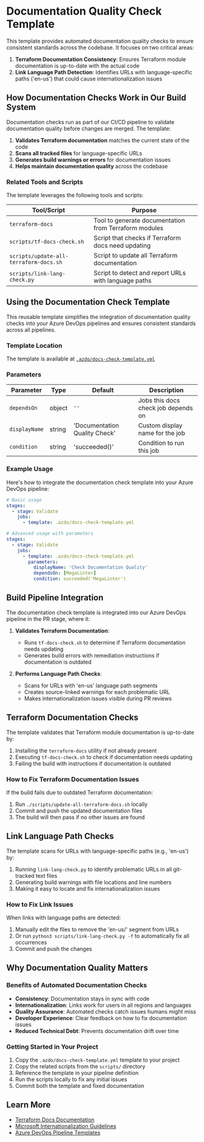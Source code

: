 # Documentation Quality Check Template

This template provides automated documentation quality checks to ensure consistent standards across the codebase. It focuses on two critical areas:

1. **Terraform Documentation Consistency**: Ensures Terraform module documentation is up-to-date with the actual code
2. **Link Language Path Detection**: Identifies URLs with language-specific paths ('en-us') that could cause internationalization issues

## How Documentation Checks Work in Our Build System

Documentation checks run as part of our CI/CD pipeline to validate documentation quality before changes are merged. The template:

1. **Validates Terraform documentation** matches the current state of the code
2. **Scans all tracked files** for language-specific URLs
3. **Generates build warnings or errors** for documentation issues
4. **Helps maintain documentation quality** across the codebase

### Related Tools and Scripts

The template leverages the following tools and scripts:

| Tool/Script                            | Purpose                                               |
|----------------------------------------|-------------------------------------------------------|
| `terraform-docs`                       | Tool to generate documentation from Terraform modules |
| `scripts/tf-docs-check.sh`             | Script that checks if Terraform docs need updating    |
| `scripts/update-all-terraform-docs.sh` | Script to update all Terraform documentation          |
| `scripts/link-lang-check.py`           | Script to detect and report URLs with language paths  |

## Using the Documentation Check Template

This reusable template simplifies the integration of documentation quality checks into your Azure DevOps pipelines and ensures consistent standards across all pipelines.

### Template Location

The template is available at [`.azdo/docs-check-template.yml`](./docs-check-template.yml)

### Parameters

| Parameter     | Type   | Default                       | Description                         |
|---------------|--------|-------------------------------|-------------------------------------|
| `dependsOn`   | object | `''`                          | Jobs this docs check job depends on |
| `displayName` | string | 'Documentation Quality Check' | Custom display name for the job     |
| `condition`   | string | 'succeeded()'                 | Condition to run this job           |

### Example Usage

Here's how to integrate the documentation check template into your Azure DevOps pipeline:

```yaml
# Basic usage
stages:
  - stage: Validate
    jobs:
      - template: .azdo/docs-check-template.yml

# Advanced usage with parameters
stages:
  - stage: Validate
    jobs:
      - template: .azdo/docs-check-template.yml
        parameters:
          displayName: 'Check Documentation Quality'
          dependsOn: [MegaLinter]
          condition: succeeded('MegaLinter')
```

## Build Pipeline Integration

The documentation check template is integrated into our Azure DevOps pipeline in the PR stage, where it:

1. **Validates Terraform Documentation**:
   - Runs `tf-docs-check.sh` to determine if Terraform documentation needs updating
   - Generates build errors with remediation instructions if documentation is outdated

2. **Performs Language Path Checks**:
   - Scans for URLs with 'en-us' language path segments
   - Creates source-linked warnings for each problematic URL
   - Makes internationalization issues visible during PR reviews

## Terraform Documentation Checks

The template validates that Terraform module documentation is up-to-date by:

1. Installing the `terraform-docs` utility if not already present
2. Executing `tf-docs-check.sh` to check if documentation needs updating
3. Failing the build with instructions if documentation is outdated

### How to Fix Terraform Documentation Issues

If the build fails due to outdated Terraform documentation:

1. Run `./scripts/update-all-terraform-docs.sh` locally
2. Commit and push the updated documentation files
3. The build will then pass if no other issues are found

## Link Language Path Checks

The template scans for URLs with language-specific paths (e.g., 'en-us') by:

1. Running `link-lang-check.py` to identify problematic URLs in all git-tracked text files
2. Generating build warnings with file locations and line numbers
3. Making it easy to locate and fix internationalization issues

### How to Fix Link Issues

When links with language paths are detected:

1. Manually edit the files to remove the 'en-us/' segment from URLs
2. Or run `python3 scripts/link-lang-check.py -f` to automatically fix all occurrences
3. Commit and push the changes

## Why Documentation Quality Matters

### Benefits of Automated Documentation Checks

- **Consistency**: Documentation stays in sync with code
- **Internationalization**: Links work for users in all regions and languages
- **Quality Assurance**: Automated checks catch issues humans might miss
- **Developer Experience**: Clear feedback on how to fix documentation issues
- **Reduced Technical Debt**: Prevents documentation drift over time

### Getting Started in Your Project

1. Copy the `.azdo/docs-check-template.yml` template to your project
2. Copy the related scripts from the `scripts/` directory
3. Reference the template in your pipeline definition
4. Run the scripts locally to fix any initial issues
5. Commit both the template and fixed documentation

## Learn More

- [Terraform Docs Documentation](https://terraform-docs.io/)
- [Microsoft Internationalization Guidelines](https://learn.microsoft.com/en-us/style-guide/global-communications/)
- [Azure DevOps Pipeline Templates](https://learn.microsoft.com/en-us/azure/devops/pipelines/process/templates)
